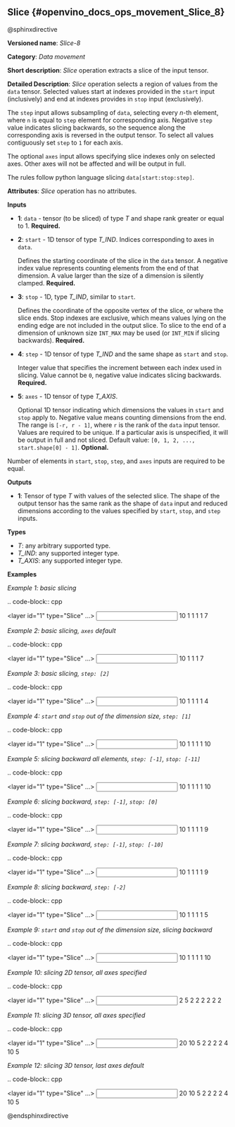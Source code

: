 ## Slice {#openvino_docs_ops_movement_Slice_8}

@sphinxdirective

**Versioned name**: *Slice-8*

**Category**: *Data movement*

**Short description**: *Slice* operation extracts a slice of the input tensor.

**Detailed Description**: *Slice* operation selects a region of values from the ``data`` tensor.
Selected values start at indexes provided in the ``start`` input (inclusively) and end
at indexes provides in ``stop`` input (exclusively).

The ``step`` input allows subsampling of ``data``, selecting every *n*-th element,
where ``n`` is equal to ``step`` element for corresponding axis.
Negative ``step`` value indicates slicing backwards, so the sequence along the corresponding axis is reversed in the output tensor.
To select all values contiguously set ``step`` to ``1`` for each axis.

The optional ``axes`` input allows specifying slice indexes only on selected axes.
Other axes will not be affected and will be output in full.

The rules follow python language slicing ``data[start:stop:step]``.

**Attributes**: *Slice* operation has no attributes.

**Inputs**

* **1**: ``data`` - tensor (to be sliced) of type *T* and shape rank greater or equal to 1. **Required.**

* **2**: ``start`` - 1D tensor of type *T_IND*. Indices corresponding to axes in ``data``.

  Defines the starting coordinate of the slice in the ``data`` tensor.
  A negative index value represents counting elements from the end of that dimension.
  A value larger than the size of a dimension is silently clamped. **Required.**

* **3**: ``stop`` - 1D, type *T_IND*, similar to ``start``.

  Defines the coordinate of the opposite vertex of the slice, or where the slice ends.
  Stop indexes are exclusive, which means values lying on the ending edge are
  not included in the output slice.
  To slice to the end of a dimension of unknown size ``INT_MAX``
  may be used (or ``INT_MIN`` if slicing backwards). **Required.**

* **4**: ``step`` - 1D tensor of type *T_IND* and the same shape as ``start`` and ``stop``.

  Integer value that specifies the increment between each index used in slicing.
  Value cannot be ``0``, negative value indicates slicing backwards. **Required.**

* **5**: ``axes`` - 1D tensor of type *T_AXIS*.

  Optional 1D tensor indicating which dimensions the values in ``start`` and ``stop`` apply to.
  Negative value means counting dimensions from the end. The range is ``[-r, r - 1]``, where ``r`` is the rank of the ``data`` input tensor.
  Values are required to be unique. If a particular axis is unspecified, it will be output in full and not sliced.
  Default value: ``[0, 1, 2, ..., start.shape[0] - 1]``. **Optional.**

Number of elements in ``start``, ``stop``, ``step``, and ``axes`` inputs are required to be equal.

**Outputs**

* **1**: Tensor of type *T* with values of the selected slice. The shape of the output tensor has the same rank as the shape of ``data`` input and reduced dimensions according to the values specified by ``start``, ``stop``, and ``step`` inputs.

**Types**

* *T*: any arbitrary supported type.
* *T_IND*: any supported integer type.
* *T_AXIS*: any supported integer type.


**Examples**

*Example 1: basic slicing*

.. code-block:: cpp 

  <layer id="1" type="Slice" ...>
      <input>
          <port id="0">       <!-- data: [0, 1, 2, 3, 4, 5, 6, 7, 8, 9] -->
            <dim>10</dim>
          </port>
          <port id="1">       <!-- start: [1] -->
            <dim>1</dim>
          </port>
          <port id="2">       <!-- stop: [8] -->
            <dim>1</dim>
          </port>
          <port id="3">       <!-- step: [1] -->
            <dim>1</dim>
          </port>
          <port id="4">       <!-- axes: [0] -->
            <dim>1</dim>
          </port>
      </input>
      <output>
          <port id="5">       <!-- output: [1, 2, 3, 4, 5, 6, 7] -->
              <dim>7</dim>
          </port>
      </output>
  </layer>


*Example 2: basic slicing, ``axes`` default*

.. code-block:: cpp 

  <layer id="1" type="Slice" ...>
      <input>
          <port id="0">       <!-- data: [0, 1, 2, 3, 4, 5, 6, 7, 8, 9] -->
            <dim>10</dim>
          </port>
          <port id="1">       <!-- start: [1] -->
            <dim>1</dim>
          </port>
          <port id="2">       <!-- stop: [8] -->
            <dim>1</dim>
          </port>
          <port id="3">       <!-- step: [1] -->
            <dim>1</dim>
          </port>
      </input>
      <output>
          <port id="4">       <!-- output: [1, 2, 3, 4, 5, 6, 7] -->
              <dim>7</dim>
          </port>
      </output>
  </layer>


*Example 3: basic slicing, ``step: [2]``*

.. code-block:: cpp 

  <layer id="1" type="Slice" ...>
      <input>
          <port id="0">       <!-- data: [0, 1, 2, 3, 4, 5, 6, 7, 8, 9] -->
            <dim>10</dim>
          </port>
          <port id="1">       <!-- start: [1] -->
            <dim>1</dim>
          </port>
          <port id="2">       <!-- stop: [8] -->
            <dim>1</dim>
          </port>
          <port id="3">       <!-- step: [2] -->
            <dim>1</dim>
          </port>
          <port id="4">       <!-- axes: [0] -->
            <dim>1</dim>
          </port>
      </input>
      <output>
          <port id="5">       <!-- output: [1, 3, 5, 7] -->
              <dim>4</dim>
          </port>
      </output>
  </layer>

*Example 4: ``start`` and ``stop`` out of the dimension size, ``step: [1]``*

.. code-block:: cpp 

  <layer id="1" type="Slice" ...>
      <input>
          <port id="0">       <!-- data: [0, 1, 2, 3, 4, 5, 6, 7, 8, 9] -->
            <dim>10</dim>
          </port>
          <port id="1">       <!-- start: [-100] -->
            <dim>1</dim>
          </port>
          <port id="2">       <!-- stop: [100] -->
            <dim>1</dim>
          </port>
          <port id="3">       <!-- step: [1] -->
            <dim>1</dim>
          </port>
          <port id="4">       <!-- axes: [0] -->
            <dim>1</dim>
          </port>
      </input>
      <output>
          <port id="5">       <!-- output: [0, 1, 2, 3, 4, 5, 6, 7, 8, 9] -->
              <dim>10</dim>
          </port>
      </output>
  </layer>


*Example 5: slicing backward all elements, ``step: [-1]``, ``stop: [-11]``*

.. code-block:: cpp 

  <layer id="1" type="Slice" ...>
      <input>
          <port id="0">       <!-- data: [0, 1, 2, 3, 4, 5, 6, 7, 8, 9] -->
            <dim>10</dim>
          </port>
          <port id="1">       <!-- start: [9] -->
            <dim>1</dim>
          </port>
          <port id="2">       <!-- stop: [-11] -->
            <dim>1</dim>
          </port>
          <port id="3">       <!-- step: [-1] -->
            <dim>1</dim>
          </port>
          <port id="4">       <!-- axes: [0] -->
            <dim>1</dim>
          </port>
      </input>
      <output>
          <port id="5">       <!-- output: [9, 8, 7, 6, 5, 4, 3, 2, 1, 0] -->
              <dim>10</dim>
          </port>
      </output>
  </layer>


*Example 6: slicing backward, ``step: [-1]``, ``stop: [0]``*

.. code-block:: cpp 

  <layer id="1" type="Slice" ...>
      <input>
          <port id="0">       <!-- data: [0, 1, 2, 3, 4, 5, 6, 7, 8, 9] -->
            <dim>10</dim>
          </port>
          <port id="1">       <!-- start: [9] -->
            <dim>1</dim>
          </port>
          <port id="2">       <!-- stop: [0] -->
            <dim>1</dim>
          </port>
          <port id="3">       <!-- step: [-1] -->
            <dim>1</dim>
          </port>
          <port id="4">       <!-- axes: [0] -->
            <dim>1</dim>
          </port>
      </input>
      <output>
          <port id="5">       <!-- output: [9, 8, 7, 6, 5, 4, 3, 2, 1] -->
              <dim>9</dim>
          </port>
      </output>
  </layer>


*Example 7: slicing backward, ``step: [-1]``, ``stop: [-10]``*

.. code-block:: cpp  

  <layer id="1" type="Slice" ...>
      <input>
          <port id="0">       <!-- data: [0, 1, 2, 3, 4, 5, 6, 7, 8, 9] -->
            <dim>10</dim>
          </port>
          <port id="1">       <!-- start: [9] -->
            <dim>1</dim>
          </port>
          <port id="2">       <!-- stop: [-10] -->
            <dim>1</dim>
          </port>
          <port id="3">       <!-- step: [-1] -->
            <dim>1</dim>
          </port>
          <port id="4">       <!-- axes: [0] -->
            <dim>1</dim>
          </port>
      </input>
      <output>
          <port id="5">       <!-- output: [9, 8, 7, 6, 5, 4, 3, 2, 1] -->
              <dim>9</dim>
          </port>
      </output>
  </layer>


*Example 8: slicing backward, ``step: [-2]``*

.. code-block:: cpp 

  <layer id="1" type="Slice" ...>
      <input>
          <port id="0">       <!-- data: [0, 1, 2, 3, 4, 5, 6, 7, 8, 9] -->
            <dim>10</dim>
          </port>
          <port id="1">       <!-- start: [9] -->
            <dim>1</dim>
          </port>
          <port id="2">       <!-- stop: [-11] -->
            <dim>1</dim>
          </port>
          <port id="3">       <!-- step: [-2] -->
            <dim>1</dim>
          </port>
          <port id="4">       <!-- axes: [0] -->
            <dim>1</dim>
          </port>
      </input>
      <output>
          <port id="5">       <!-- output: [9, 7, 5, 3, 1] -->
              <dim>5</dim>
          </port>
      </output>
  </layer>


*Example 9: ``start`` and ``stop`` out of the dimension size, slicing backward*

.. code-block:: cpp 

  <layer id="1" type="Slice" ...>
      <input>
          <port id="0">       <!-- data: [0, 1, 2, 3, 4, 5, 6, 7, 8, 9] -->
            <dim>10</dim>
          </port>
          <port id="1">       <!-- start: [100] -->
            <dim>1</dim>
          </port>
          <port id="2">       <!-- stop: [-100] -->
            <dim>1</dim>
          </port>
          <port id="3">       <!-- step: [-1] -->
            <dim>1</dim>
          </port>
          <port id="4">       <!-- axes: [0] -->
            <dim>1</dim>
          </port>
      </input>
      <output>
          <port id="5">       <!-- output: [9, 8, 7, 6, 5, 4, 3, 2, 1, 0] -->
              <dim>10</dim>
          </port>
      </output>
  </layer>


*Example 10: slicing 2D tensor, all axes specified*

.. code-block:: cpp 

  <layer id="1" type="Slice" ...>
      <input>
          <port id="0">       <!-- data: data: [[0, 1, 2, 3, 4], [5, 6, 7, 8, 9]] -->
            <dim>2</dim>
            <dim>5</dim>
          </port>
          <port id="1">       <!-- start: [0, 1] -->
            <dim>2</dim>
          </port>
          <port id="2">       <!-- stop: [2, 4] -->
            <dim>2</dim>
          </port>
          <port id="3">       <!-- step: [1, 2] -->
            <dim>2</dim>
          </port>
          <port id="4">       <!-- axes: [0, 1] -->
            <dim>2</dim>
          </port>
      </input>
      <output>
          <port id="5">      <!-- output: [1, 3, 6, 8] -->
              <dim>2</dim>
              <dim>2</dim>
          </port>
      </output>
  </layer>


*Example 11: slicing 3D tensor, all axes specified*

.. code-block:: cpp 

  <layer id="1" type="Slice" ...>
      <input>
          <port id="0">       <!-- data -->
            <dim>20</dim>
            <dim>10</dim>
            <dim>5</dim>
          </port>
          <port id="1">       <!-- start: [0, 0, 0] -->
            <dim>2</dim>
          </port>
          <port id="2">       <!-- stop: [4, 10, 5] -->
            <dim>2</dim>
          </port>
          <port id="3">       <!-- step: [1, 1, 1] -->
            <dim>2</dim>
          </port>
          <port id="4">       <!-- axes: [0, 1, 2] -->
            <dim>2</dim>
          </port>
      </input>
      <output>
          <port id="5">       <!-- output -->
              <dim>4</dim>
              <dim>10</dim>
              <dim>5</dim>
          </port>
      </output>
  </layer>

*Example 12: slicing 3D tensor, last axes default*

.. code-block:: cpp 

  <layer id="1" type="Slice" ...>
      <input>
          <port id="0">       <!-- data -->
            <dim>20</dim>
            <dim>10</dim>
            <dim>5</dim>
          </port>
          <port id="1">       <!-- start: [0, 0] -->
            <dim>2</dim>
          </port>
          <port id="2">       <!-- stop: [4, 10] -->
            <dim>2</dim>
          </port>
          <port id="3">       <!-- step: [1, 1] -->
            <dim>2</dim>
          </port>
          <port id="4">       <!-- axes: [0, 1] -->
            <dim>2</dim>
          </port>
      </input>
      <output>
          <port id="5">       <!-- output -->
              <dim>4</dim>
              <dim>10</dim>
              <dim>5</dim>
          </port>
      </output>
  </layer>

@endsphinxdirective
